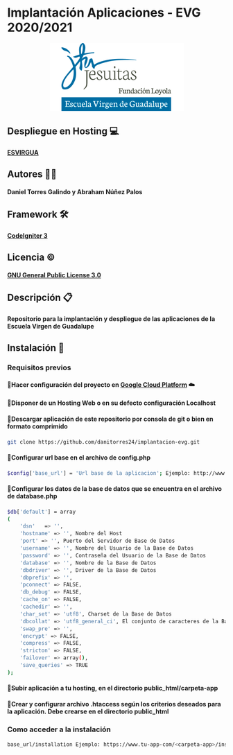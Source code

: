 # Implantación Aplicaciones - EVG 2020/2021

<div align="center">
	<img src="/src/uploads/iconos/evg-original.png" alt="Logo EVG"/>
</div>

## Despliegue en Hosting :computer:
#### [ESVIRGUA](https://app.esvirgua.com/)

## Autores :man_technologist:
#### Daniel Torres Galindo y Abraham Núñez Palos

## Framework :hammer_and_wrench:
#### [CodeIgniter 3](https://www.codeigniter.com/userguide3/index.html)

## Licencia :copyright:
#### [GNU General Public License 3.0](https://www.gnu.org/licenses/gpl-3.0.html)

## Descripción :clipboard:
#### Repositorio para la implantación y despliegue de las aplicaciones de la Escuela Virgen de Guadalupe

## Instalación :floppy_disk:
### Requisitos previos
#### :small_blue_diamond:Hacer configuración del proyecto en [Google Cloud Platform](https://cloud.google.com/) :cloud:
#### :small_blue_diamond:Disponer de un Hosting Web o en su defecto configuración Localhost
#### :small_blue_diamond:Descargar aplicación de este repositorio por consola de git o bien en formato comprimido
```bash
git clone https://github.com/danitorres24/implantacion-evg.git
```
#### :small_blue_diamond:Configurar url base en el archivo de config.php
```bash
$config['base_url'] = 'Url base de la aplicacion'; Ejemplo: http://www.tu-app.com/
```
#### :small_blue_diamond:Configurar los datos de la base de datos que se encuentra en el archivo de database.php
```bash
$db['default'] = array
(
	'dsn'	=> '',
	'hostname' => '', Nombre del Host
	'port' => '', Puerto del Servidor de Base de Datos
	'username' => '', Nombre del Usuario de la Base de Datos
	'password' => '', Contraseña del Usuario de la Base de Datos
	'database' => '', Nombre de la Base de Datos
	'dbdriver' => '', Driver de la Base de Datos
	'dbprefix' => '',
	'pconnect' => FALSE,
	'db_debug' => FALSE,
	'cache_on' => FALSE, 
	'cachedir' => '',
	'char_set' => 'utf8', Charset de la Base de Datos
	'dbcollat' => 'utf8_general_ci', El conjunto de caracteres de la Base de Datos
	'swap_pre' => '',
	'encrypt' => FALSE,
	'compress' => FALSE,
	'stricton' => FALSE,
	'failover' => array(),
	'save_queries' => TRUE
);
```
#### :small_blue_diamond:Subir aplicación a tu hosting, en el directorio public_html/carpeta-app
#### :small_blue_diamond:Crear y configurar archivo .htaccess según los criterios deseados para la aplicación. Debe crearse en el directorio public_html

### Como acceder a la instalación
```bash
base_url/installation Ejemplo: https://www.tu-app-com/<carpeta-app>/installation
```
